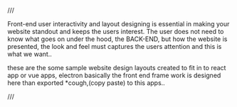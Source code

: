 ///

Front-end user interactivity and layout designing is essential in making your website standout and keeps the users interest. The user does not need to know what goes on under the hood, the BACK-END, but how the website is presented, the look and feel must captures the users attention and this is what we want..

these are the some sample website design layouts created to fit in to react app or vue apps, electron basically the front end frame work is designed here than exported *cough,(copy paste) to this apps..

///
